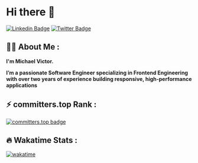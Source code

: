 # Hi there 👋

[![Linkedin Badge](https://img.shields.io/badge/-micahaelvictor-blue?style=for-the-badge&logo=Linkedin&logoColor=white&link=https://www.linkedin.com/in/YourmixJNR/)](https://www.linkedin.com/in/YourmixJNR/) [![Twitter Badge](https://img.shields.io/badge/-YourmixJNR-1ca0f1?style=for-the-badge&logo=x&logoColor=white&link=https://x.com/YourmixJNR)](https://x.com/YourmixJNR)

## :man_technologist: About Me :

**I'm Michael Victor.**

**I’m a passionate Software Engineer specializing in Frontend Engineering with over two years of experience building responsive, high-performance applications**

## :zap: committers.top Rank :

[![committers.top badge](https://user-badge.committers.top/nigeria/YourmixJNR.svg)](https://user-badge.committers.top/nigeria/YourmixJNR)

## :fire: Wakatime Stats :

[![wakatime](https://wakatime.com/badge/user/68a7e582-ae3d-4996-b4d8-f6769baec513.svg)](https://wakatime.com/@68a7e582-ae3d-4996-b4d8-f6769baec513)